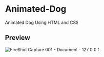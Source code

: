 # Animated-Dog
Animated Dog Using HTML and CSS

## Preview
![FireShot Capture 001 - Document - 127 0 0 1](https://user-images.githubusercontent.com/59678435/196088382-abbe2b17-e337-4d86-9fc1-216ff9804818.png)
